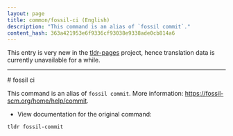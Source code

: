 ```yaml
---
layout: page
title: common/fossil-ci (English)
description: "This command is an alias of `fossil commit`."
content_hash: 363a421953e6f9336cf93038e9338ade0cb814a6
---
```


This entry is very new in the [tldr-pages](https://github.com/tldr-pages/tldr) project, hence translation data is currently unavailable for a while.

<hr># fossil ci

This command is an alias of `fossil commit`.
More information: <https://fossil-scm.org/home/help/commit>.

- View documentation for the original command:

`tldr fossil-commit`
